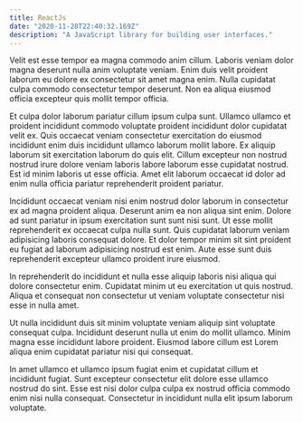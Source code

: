 ```yaml
---
title: ReactJs
date: "2020-11-28T22:40:32.169Z"
description: "A JavaScript library for building user interfaces."
---
```



Velit est esse tempor ea magna commodo anim cillum. Laboris veniam dolor magna deserunt nulla anim voluptate veniam. Enim duis velit proident laborum eu dolore ex consectetur sit amet magna enim. Nulla cupidatat culpa commodo consectetur tempor deserunt. Non ea aliqua eiusmod officia excepteur quis mollit tempor officia.

Et culpa dolor laborum pariatur cillum ipsum culpa sunt. Ullamco ullamco et proident incididunt commodo voluptate proident incididunt dolor cupidatat velit ex. Quis occaecat veniam consectetur exercitation do eiusmod incididunt enim duis incididunt ullamco laborum mollit labore. Ex aliquip laborum sit exercitation laborum do quis elit. Cillum excepteur non nostrud nostrud irure dolore veniam laboris labore laborum esse cupidatat nostrud. Est id minim laboris ut esse officia. Amet elit laborum occaecat id dolor ad enim nulla officia pariatur reprehenderit proident pariatur.

Incididunt occaecat veniam nisi enim nostrud dolor laborum in consectetur ex ad magna proident aliqua. Deserunt anim ea non aliqua sint enim. Dolore ad sunt pariatur in ipsum exercitation sunt sunt nisi sunt. Ut esse mollit reprehenderit ex occaecat culpa nulla sunt. Quis cupidatat laborum veniam adipisicing laboris consequat dolore. Et dolor tempor minim sit sint proident eu fugiat ad laborum adipisicing nostrud est enim. Aute esse sunt duis reprehenderit excepteur ullamco proident irure eiusmod.

In reprehenderit do incididunt et nulla esse aliquip laboris nisi aliqua qui dolore consectetur enim. Cupidatat minim ut eu exercitation ut quis nostrud. Aliqua et consequat non consectetur ut veniam voluptate consectetur nisi esse in nulla amet.

Ut nulla incididunt duis sit minim voluptate veniam aliquip sint voluptate consequat culpa. Incididunt deserunt nulla ut enim do mollit ullamco. Minim magna esse incididunt labore proident. Eiusmod labore cillum est Lorem aliqua enim cupidatat pariatur nisi qui consequat.

In amet ullamco et ullamco ipsum fugiat enim et cupidatat cillum et incididunt fugiat. Sunt excepteur consectetur elit dolore esse ullamco nostrud do sint. Esse est nisi dolor culpa culpa ex nostrud officia commodo enim nisi nulla consequat. Consectetur in incididunt nulla elit ipsum laborum voluptate.